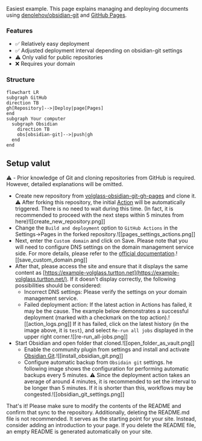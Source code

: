 Easiest example. This page explains managing and deploying documents using [denolehov/obsidian-git](https://github.com/denolehov/obsidian-git) and [GitHub Pages](https://pages.github.com/).

### Features

- ✅ Relatively easy deployment
- ✅ Adjusted deployment interval depending on obsidian-git settings
- ⚠️ Only valid for public repositories
- ❌ Requires your domain

### Structure
```mermaid
flowchart LR
subgraph GitHub
direction TB
gh[Repository]-->|Deploy|page[Pages]
end
subgraph Your computer
  subgraph Obsidian
    direction TB
    obs[obsidian-git]-->|push|gh
  end
end
```

## Setup valut
⚠️ - Prior knowledge of Git and cloning repositories from GitHub is required. However, detailed explanations will be omitted.
- Create new repository from [volglass-obsidian-git-gh-pages](https://github.com/turtton/volglass-obsidian-git-gh-pages) and clone it.
  ⚠️ After forking this repository, the initial [Action](https://github.com/turtton/volglass-obsidian-git-gh-pages/blob/main/.github/workflows/deploy.yml) will be automatically triggered. There is no need to wait during this time. (In fact, it is recommended to proceed with the next steps within 5 minutes from here)![[create_new_repository.png]]
- Change the `Build and deployment` option to `GitHub Actions` in the Settings->Pages in the forked repository.![[pages_settings_actions.png]]
- Next, enter the `Custom domain` and click on Save. Please note that you will need to configure DNS settings on the domain management service side. For more details, please refer to the [official documentation](https://docs.github.com/en/pages/configuring-a-custom-domain-for-your-github-pages-site).![[save_custom_domain.png]]
- After that, please access the site and ensure that it displays the same content as [https://example-volglass.turtton.net](https://example-volglass.turtton.net/). If it doesn't display correctly, the following possibilities should be considered:
  - Incorrect DNS settings: Please verify the settings on your domain management service.
  - Failed deployment action: If the latest action in Actions has failed, it may be the cause. The example below demonstrates a successful deployment (marked with a checkmark on the top action).![[action_logs.png]]
    If it has failed, click on the latest history (in the image above, it is `test`), and select `Re-run all jobs` displayed in the upper right corner.![[re-run_all-jobs.png]]
- Start Obsidian and open folder that cloned.![[open_folder_as_vault.png]]
  - Enable the community plugin from settings and install and activate [Obsidian Git](https://github.com/denolehov/obsidian-git).![[install_obsidian_git.png]]
   - Configure automatic backup from `Obsidain git` settings. he following image shows the configuration for performing automatic backups every 5 minutes.
     ⚠️ Since the deployment action takes an average of around 4 minutes, it is recommended to set the interval to be longer than 5 minutes. If it is shorter than this, workflows may be congested.![[obsidian_git_settings.png]]

That's it! Please make sure to modify the contents of the README and confirm that sync to the repository. 
Additionally, deleting the README.md file is not recommended. It serves as the starting point for your site. Instead, consider adding an introduction to your page. 
	If you delete the README file, an empty README is generated automatically on your site.